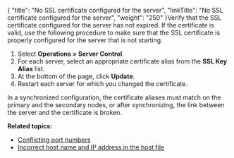 {
    "title": "No SSL certificate configured for the server",
    "linkTitle": "No SSL certificate configured for the server",
    "weight": "250"
}Verify that the SSL certificate configured for the server has not expired. If the certificate is valid, use the following procedure to make sure that the SSL certificate is properly configured for the server that is not starting.

1.  Select **Operations > Server Control**.
2.  For each server, select an appropriate certificate alias from the **SSL Key Alias** list.
3.  At the bottom of the page, click **Update**.
4.  Restart each server for which you changed the certificate.

In a synchronized configuration, the certificate aliases must match on the primary and the secondary nodes, or after synchronizing, the link between the server and the certificate is broken.

**Related topics:**

-   <a href="../c_st_conflicting_port_numbers" class="MCXref xref">Conflicting port numbers</a>
-   <a href="../c_st_incorrect_host_name_ip_in_host_file" class="MCXref xref">Incorrect host name and IP address in the host file</a>
